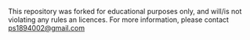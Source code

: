 This repository was forked for educational purposes only, and will/is not violating any rules an licences. For more information, please contact ps1894002@gmail.com
